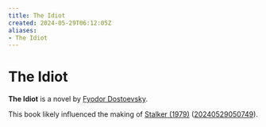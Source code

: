 ```yaml
---
title: The Idiot
created: 2024-05-29T06:12:05Z
aliases:
- The Idiot
---
```


# The Idiot

**The Idiot** is a novel by [Fyodor Dostoevsky](../notes/fyodor-dostoevsky.md).

This book likely influenced the making of [Stalker (1979)](stalker.md) ([20240529050749](../entries/20240529050749.md)).
